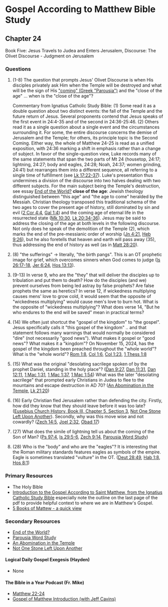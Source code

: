 # Gospel According to Matthew Bible Study

## Chapter 24

Book Five: Jesus Travels to Judea and Enters Jerusalem, Discourse: The Olivet Discourse - Judgment on Jerusalem

### Questions
1. (1-8) The question that prompts Jesus' Olivet Discourse is when His disciples privately ask Him when the Temple will be destroyed and what will be the sign of His ["coming" (Greek "Parousia")](https://drive.google.com/file/d/18I5-nEItUGLxDZSNcSOhfbKvNKEY1W0H/view?usp=sharing) and the "close of the age" ... when is the "close of the age"?   

    Commentary from Ignatius Catholic Study Bible: (1) Some read it as a double question about two distinct events: the fall of the Temple and the future return of Jesus. Several proponents contend that Jesus speaks of the first event in 24:4-35 and of the second in 24:36-25:46. (2) Others read it as a single question about a single event and the circumstances surrounding it. For some, the entire discourse concerns the demise of Jerusalem and the Temple; for others, its principle topic is the Second Coming. Either way, the whole of Matthew 24-25 is read as a unified exposition, with 24:36 marking a shift in emphasis rather than a change of subject. In favor of the single-question view, Luke records many of the same statements that span the two parts of Mt 24 (housetop, 24:17; lightning, 24:27; body and eagles, 24:28; Noah, 24:37; women grinding, 24:41) but rearranges them into a different sequence, all referring to a single time of fulfillment (see [Lk 17:22-37](https://www.biblegateway.com/passage/?search=Lk%2017%3A22-37&version=RSVCE)). Luke's presentation thus undermines a division of the discourse into two halves dealing with two different subjects. For the main subject being the Temple's destruction, see essay [End of the World?](https://drive.google.com/file/d/1k2K2gWuAgZlYpvYazHNSFSpXZ3o_ZYAJ/view?usp=sharing) **close of the age**: Jewish theology distinguished between "this age" and "the age to come" heralded by the Messiah. Christian theology transposed this traditional schema of the two ages to cover the present age of history, still dominated by sin and evil ([2 Cor 4:4](https://www.biblegateway.com/passage/?search=2%20Cor%204%3A4&version=RSVCE), [Gal 1:4](https://www.biblegateway.com/passage/?search=Gal%201%3A4&version=RSVCE)) and the coming age of eternal life in the resurrected state ([Mk 10:30](https://www.biblegateway.com/passage/?search=Mk%2010%3A30&version=RSVCE), [Lk 20:34-36](https://www.biblegateway.com/passage/?search=Lk%2020%3A34-36&version=RSVCE)). Jesus may be said to address the closing of the age at both levels in the following discourse. Not only does he speak of the demolition of the Temple (2), which marks the end of the pre-messianic order of worship ([Jn 4:21](https://www.biblegateway.com/passage/?search=Jn%204%3A21&version=RSVCE), [Heb 9:26](https://www.biblegateway.com/passage/?search=Heb%209%3A26&version=RSVCE)), but he also foretells that heaven and earth will pass away (35), thus addressing the end of history as well (as in [Matt 28:20](https://www.biblegateway.com/passage/?search=Matt%2028%3A20&version=RSVCE)).
2. (8) "the sufferings" -> literally, "the birth pangs". This is an OT prophetic image for grief, which overcomes sinners when God comes to judge ([Is 26:17-18](https://www.biblegateway.com/passage/?search=Is%2026%3A17-18&version=RSVCE), [Jer 6:24](https://www.biblegateway.com/passage/?search=Jer%206%3A24&version=RSVCE), [Hos 13:13](https://www.biblegateway.com/passage/?search=Hos%2013%3A13&version=RSVCE)).
3. (9-13) In verse 9, who are the "they" that will deliver the disciples up to tribulation and put them to death? How do the disciples (and we) prevent ourselves from being led astray by false prophets?  Are false prophets the same as heretics? In verse 12, if wickedness multiplying causes mens' love to grow cold, it would seem that the opposite of "wickedness multiplying" would cause men's love to burn hot. What is the opposite of "wickedness multiplying"? What does verse 14, "But he who endures to the end will be saved" mean in practical terms? 
4. (14) We often just shortcut the "gospel of the kingdom" to "the gospel". Jesus specifically calls it "this gospel of the kingdom" .. and that statement follows many warnings that would normally be considered "dire" (not necessarily "good news"). What makes it gospel or "good news"? What makes it a "kingdom"? On November 15, 2024, has the gospel of the kingdom been preached throughout the "whole world"? What is the "whole world"? [Rom 1:8](https://www.biblegateway.com/passage/?search=Rom%201%3A8&version=RSVCE), [Col 1:6](https://www.biblegateway.com/passage/?search=Col%201%3A6&version=RSVCE), [Col 1:23](https://www.biblegateway.com/passage/?search=Col%201%3A23&version=RSVCE), [1 Thess 1:8](https://www.biblegateway.com/passage/?search=1%20Thess%201%3A8&version=RSVCE)
5. (15) What was the original "desolating sacrilege spoken of by the prophet Daniel, standing in the holy place"? ([Dan 9:27](https://www.biblegateway.com/passage/?search=Dan%209%3A27&version=RSVCE), [Dan 11:31](https://www.biblegateway.com/passage/?search=Dan%2011%3A31&version=RSVCE), [Dan 12:11](https://www.biblegateway.com/passage/?search=Dan%2012%3A11&version=RSVCE), [1 Mac 1:31](https://www.biblegateway.com/passage/?search=1%20Mac%201%3A31&version=RSVCE), [1 Mac 1:37](https://www.biblegateway.com/passage/?search=1%20Mac%201%3A37&version=RSVCE), [1 Mac 1:54](https://www.biblegateway.com/passage/?search=1%20Mac%201%3A54&version=RSVCE)) What was the later "desolating sacrilege" that prompted early Christians in Judea to flee to the mountains and escape destruction in AD 70? ([An Abomination in the Temple](https://www.ligonier.org/learn/devotionals/abomination-temple), [Lk 21:20](https://www.biblegateway.com/passage/?search=Lk%2021%3A20&version=RSVCE))
6. (16) Early Christian fled Jerusalem rather than defending the city. Firstly, how did they know that they should leave before it was too late? ([Eusebius Church History, Book III, Chapter 5, Section 3](https://www.newadvent.org/fathers/250103.htm), [Not One Stone Left Upon Another](https://christianhistoryinstitute.org/magazine/article/not-one-stone-left-upon-another#:~:text=(2)%20Eusebius%2C%20the%20%E2%80%9C,the%20Roman%20siege%20and%20conquest.)). Secondly, why was this move wise and not cowardly? ([Zech 14:5](https://www.biblegateway.com/passage/?search=Zech%2014%3A5&version=RSVCE), [Joel 2:32](https://www.biblegateway.com/passage/?search=Joel%202%3A32&version=RSVCE), [Obad 17](https://www.biblegateway.com/passage/?search=Obad%2017&version=RSVCE))
7. (27) What does the simile of lightning tell us about the coming of the Son of Man? ([Ps 97:4](https://www.biblegateway.com/passage/?search=Ps%2097%3A4&version=RSVCE), [Is 29:5-6](https://www.biblegateway.com/passage/?search=Is%2029%3A5-6&version=RSVCE), [Zech 9:14](https://www.biblegateway.com/passage/?search=Zech%209%3A14&version=RSVCE), [Parousia Word Study](https://drive.google.com/file/d/18I5-nEItUGLxDZSNcSOhfbKvNKEY1W0H/view?usp=sharing))
8. (28) Who is the "body" and who are the "eagles"? It is interesting that the Roman military standards features eagles as symbols of the empire. Eagle is sometimes translated "vulture" in the OT. ([Deut 28:49](https://www.biblegateway.com/passage/?search=Deut%2028%3A49&version=RSVCE), [Hab 1:8](https://www.biblegateway.com/passage/?search=Hab%201%3A8&version=RSVCE), [Hos 8:1](https://www.biblegateway.com/passage/?search=Hos%208%3A1&version=RSVCE))

### Primary Resources
* The Holy Bible
* [Introduction to the Gospel According to Saint Matthew, from the Ignatius Catholic Study Bible](https://drive.google.com/file/d/1IbrAF5TRJj90vyF3-0E3qVN-1Fx6pDYB/view?usp=drive_link)
  especially note the outline on the last page of the pdf to provide helpful context to where we are in Matthew's
  Gospel.
* [5 Books of Mattew - a quick view](https://drive.google.com/file/d/1ZLQ7OxPDoCfhrEc0dyJTNqB-KYKo5Ot5/view?usp=sharing)

### Secondary Resources
* [End of the World?](https://drive.google.com/file/d/1k2K2gWuAgZlYpvYazHNSFSpXZ3o_ZYAJ/view?usp=sharing)
* [Parousia Word Study](https://drive.google.com/file/d/18I5-nEItUGLxDZSNcSOhfbKvNKEY1W0H/view?usp=sharing)
* [An Abomination in the Temple](https://www.ligonier.org/learn/devotionals/abomination-temple)
* [Not One Stone Left Upon Another](https://christianhistoryinstitute.org/magazine/article/not-one-stone-left-upon-another#:~:text=(2)%20Eusebius%2C%20the%20%E2%80%9C,the%20Roman%20siege%20and%20conquest.)

#### Logical Daily Gospel Exegesis (Hayden)
* None

#### The Bible in a Year Podcast (Fr. Mike)

* [Matthew 22-24](https://open.spotify.com/episode/7amIFeyx5f2e2GXeG8keEO?si=f7ekCHk3SvOiZTzsqVgcCA)
* [Gospel of Matthew Introduction (with Jeff Cavins)](https://open.spotify.com/episode/4oKy0KCxtQWmdO6THASsGC)

